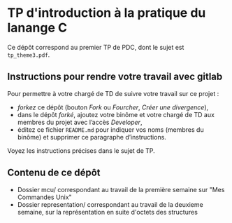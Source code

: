 # TP d'introduction à la pratique du lanange C

Ce dépôt correspond au premier TP de PDC, dont le sujet est `tp_theme3.pdf`.

##  Instructions pour rendre votre travail avec gitlab

Pour permettre à votre chargé de TD de suivre votre travail sur ce projet :

* *forkez* ce dépôt (bouton _Fork_ ou _Fourcher_, _Créer une divergence_),
* dans le dépôt *forké*, ajoutez votre binôme et votre chargé de TD aux
  membres du projet avec l’accès _Developer_,
* éditez ce fichier `README.md` pour indiquer vos noms (membres du
  binôme) et supprimer ce paragraphe d’instructions.

Voyez les instructions précises dans le sujet de TP. 

## Contenu de ce dépôt

 * Dossier mcu/ correspondant au travail de la première semaine sur "Mes Commandes Unix"
 * Dossier representation/ correspondant au travail de la deuxieme semaine, sur la représentation en suite d'octets des structures
 
